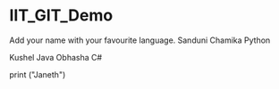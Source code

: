 # IIT_GIT_Demo
Add your name with your favourite language.
Sanduni Chamika
Python

Kushel Java
Obhasha C#


print ("Janeth")

